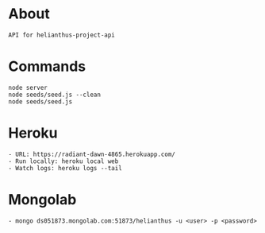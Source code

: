 # About
    API for helianthus-project-api

# Commands

    node server
    node seeds/seed.js --clean
    node seeds/seed.js

# Heroku
    - URL: https://radiant-dawn-4865.herokuapp.com/
    - Run locally: heroku local web
    - Watch logs: heroku logs --tail

# Mongolab
    - mongo ds051873.mongolab.com:51873/helianthus -u <user> -p <password>
